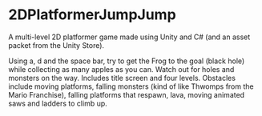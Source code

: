 # 2DPlatformerJumpJump
A multi-level 2D platformer game made using Unity and C# (and an asset packet from the Unity Store).

Using a, d and the space bar, try to get the Frog to the goal (black hole) while collecting as many apples as you can. Watch out for holes and monsters on the way. Includes title screen and four levels. Obstacles include moving platforms, falling monsters (kind of like Thwomps from the Mario Franchise), falling platforms that respawn, lava, moving animated saws and ladders to climb up.

